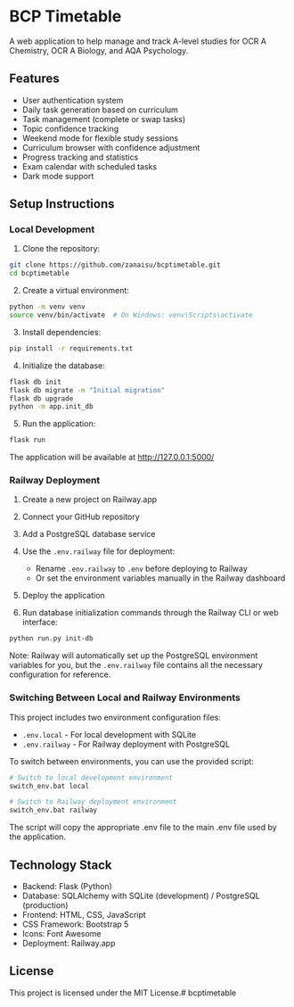 # BCP Timetable

A web application to help manage and track A-level studies for OCR A Chemistry, OCR A Biology, and AQA Psychology.

## Features

- User authentication system
- Daily task generation based on curriculum
- Task management (complete or swap tasks)
- Topic confidence tracking
- Weekend mode for flexible study sessions
- Curriculum browser with confidence adjustment
- Progress tracking and statistics
- Exam calendar with scheduled tasks
- Dark mode support

## Setup Instructions

### Local Development

1. Clone the repository:
```bash
git clone https://github.com/zanaisu/bcptimetable.git
cd bcptimetable
```

2. Create a virtual environment:
```bash
python -m venv venv
source venv/bin/activate  # On Windows: venv\Scripts\activate
```

3. Install dependencies:
```bash
pip install -r requirements.txt
```

4. Initialize the database:
```bash
flask db init
flask db migrate -m "Initial migration"
flask db upgrade
python -m app.init_db
```

5. Run the application:
```bash
flask run
```

The application will be available at http://127.0.0.1:5000/

### Railway Deployment

1. Create a new project on Railway.app
2. Connect your GitHub repository
3. Add a PostgreSQL database service
4. Use the `.env.railway` file for deployment:
   - Rename `.env.railway` to `.env` before deploying to Railway
   - Or set the environment variables manually in the Railway dashboard

5. Deploy the application
6. Run database initialization commands through the Railway CLI or web interface:
```bash
python run.py init-db
```

Note: Railway will automatically set up the PostgreSQL environment variables for you, but the `.env.railway` file contains all the necessary configuration for reference.

### Switching Between Local and Railway Environments

This project includes two environment configuration files:
- `.env.local` - For local development with SQLite
- `.env.railway` - For Railway deployment with PostgreSQL

To switch between environments, you can use the provided script:
```bash
# Switch to local development environment
switch_env.bat local

# Switch to Railway deployment environment
switch_env.bat railway
```

The script will copy the appropriate .env file to the main .env file used by the application.

## Technology Stack

- Backend: Flask (Python)
- Database: SQLAlchemy with SQLite (development) / PostgreSQL (production)
- Frontend: HTML, CSS, JavaScript
- CSS Framework: Bootstrap 5
- Icons: Font Awesome
- Deployment: Railway.app

## License

This project is licensed under the MIT License.#   b c p t i m e t a b l e 
 
